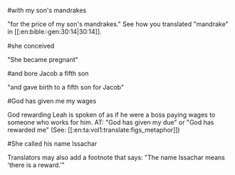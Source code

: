 #with my son's mandrakes

"for the price of my son's mandrakes." See how you translated "mandrake" in [[:en:bible:notes:gen:30:14|30:14]].

#she conceived

"She became pregnant"

#and bore Jacob a fifth son

"and gave birth to a fifth son for Jacob"

#God has given me my wages

God rewarding Leah is spoken of as if he were a boss paying wages to someone who works for him. AT: "God has given my due" or "God has rewarded me" (See: [[:en:ta:vol1:translate:figs_metaphor]])

#She called his name Issachar

Translators may also add a footnote that says: "The name Issachar means 'there is a reward.'"